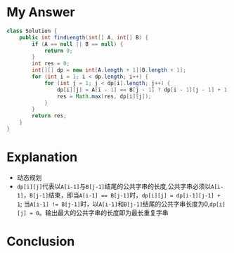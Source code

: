# My Answer
```java
class Solution {
    public int findLength(int[] A, int[] B) {
        if (A == null || B == null) {
            return 0;
        }
        int res = 0;
        int[][] dp = new int[A.length + 1][B.length + 1];
        for (int i = 1; i < dp.length; i++) {
            for (int j = 1; j < dp[i].length; j++) {
                dp[i][j] = A[i - 1] == B[j - 1] ? dp[i - 1][j - 1] + 1 : 0;
                res = Math.max(res, dp[i][j]);
            }
        }
        return res;
    }
}
```
# Explanation
- 动态规划
- `dp[i][j]`代表以`A[i-1]`与`B[j-1]`结尾的公共字串的长度,公共字串必须以`A[i-1]`，`B[j-1]`结束，即当`A[i-1] == B[j-1]`时，`dp[i][j] = dp[i-1][j-1] + 1`; 当`A[i-1] != B[j-1]`时，以`A[i-1]`和`B[j-1]`结尾的公共字串长度为0,`dp[i][j] = 0`。输出最大的公共字串的长度即为最长重复字串
# Conclusion
